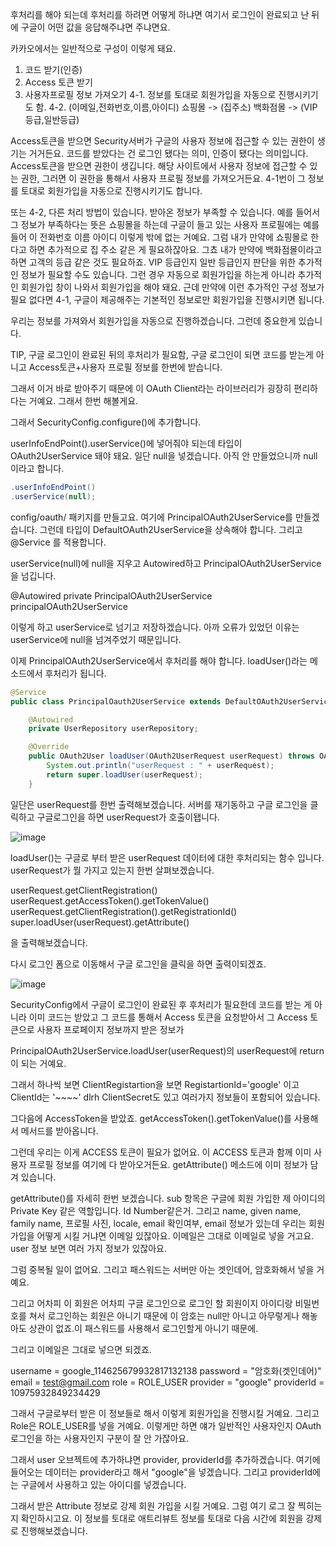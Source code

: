 후처리를 해야 되는데 후처리를 하려면 어떻게 하냐면 여기서 로그인이 완료되고 난 뒤에 구글이 어떤 값을 응답해주냐면 주냐면요.

카카오에서는 일반적으로 구성이 이렇게 돼요. 

1. 코드 받기(인증)
2. Access 토큰 받기
3. 사용자프로필 정보 가져오기
4-1. 정보를 토대로 회원가입을 자동으로 진행시키기도 함.
4-2. (이메일,전화번호,이름,아이디) 쇼핑몰 -> (집주소) 백화점몰 -> (VIP등급,일반등급)

Access토큰을 받으면 Security서버가 구글의 사용자 정보에 접근할 수 있는 권한이 생기는 거거든요. 
코드를 받았다는 건 로그인 됐다는 의미, 인증이 됐다는 의미입니다.
Access토큰을 받으면 권한이 생깁니다. 해당 사이트에서 사용자 정보에 접근할 수 있는 권한, 그러면 이 권한을 통해서 사용자 프로필 정보를 가져오거든요. 
4-1번이 그 정보를 토대로 회원가입을 자동으로 진행시키기도 합니다.

또는 4-2, 다른 처리 방법이 있습니다. 받아온 정보가 부족할 수 있습니다. 예를 들어서 그 정보가 부족하다는 뜻은 쇼핑몰을 하는데 구글이 들고 있는 사용자 프로필에는 예를 들어 이 전화번호 이름 아이디 이렇게 밖에 없는 거예요. 
그럼 내가 만약에 쇼핑몰로 한다고 하면 추가적으로 집 주소 같은 게 필요하잖아요. 그쵸 내가 만약에 백화점몰이라고 하면 고객의 등급 같은 것도 필요하죠.
VIP 등급인지 일반 등급인지 판단을 위한 추가적인 정보가 필요할 수도 있습니다. 
그런 경우 자동으로 회원가입을 하는게 아니라 추가적인 회원가입 창이 나와서 회원가입을 해야 돼요.
근데 만약에 이런 추가적인 구성 정보가 필요 없다면 4-1, 구글이 제공해주는 기본적인 정보로만 회원가입을 진행시키면 됩니다. 

우리는 정보를 가져와서 회원가입을 자동으로 진행하겠습니다. 그런데 중요한게 있습니다. 

TIP, 구글 로그인이 완료된 뒤의 후처리가 필요함, 구글 로그인이 되면 코드를 받는게 아니고 Access토큰+사용자 프로필 정보를 한번에 받습니다.

그래서 이거 바로 받아주기 때문에 이 OAuth Client라는 라이브러리가 굉장히 편리하다는 거예요. 
그래서 한번 해볼게요. 

그래서 SecurityConfig.configure()에 추가합니다.

userInfoEndPoint().userService()에 넣어줘야 되는데 타입이 OAuth2UserService 돼야 돼요.
일단 null을 넣겠습니다. 아직 안 만들었으니까 null이라고 합니다.

```JAVA
.userInfoEndPoint()
.userService(null);
```

config/oauth/ 패키지를 만들고요. 여기에 PrincipalOAuth2UserService를 만들겠습니다. 
그런데 타입이 DefaultOAuth2UserService을 상속해야 합니다.
그리고 @Service 를 적용합니다.

userService(null)에 null을 지우고 Autowired하고 PrincipalOAuth2UserService을 넘깁니다.

@Autowired
private PrincipalOAuth2UserService principalOAuth2UserService

이렇게 하고 userService로 넘기고 저장하겠습니다. 
아까 오류가 있었던 이유는 userService에 null을 넘겨주었기 때문입니다. 

이제 PrincipalOAuth2UserService에서 후처리를 해야 합니다. 
loadUser()라는 메소드에서 후처리가 됩니다.

```JAVA
@Service
public class PrincipalOauth2UserService extends DefaultOAuth2UserService {

	@Autowired
	private UserRepository userRepository;

	@Override
	public OAuth2User loadUser(OAuth2UserRequest userRequest) throws OAuth2AuthenticationException {
		System.out.println("userRequest : " + userRequest);
		return super.loadUser(userRequest);
	}
```	

일단은 userRequest를 한번 출력해보겠습니다. 
서버를 재기동하고 구글 로그인을 클릭하고 구글로그인을 하면 userRequest가 호출이됍니다.

![image](https://user-images.githubusercontent.com/79847020/145221685-c037dfa4-a1d8-426a-a3b7-2d71481c0a86.png)

loadUser()는 구글로 부터 받은 userRequest 데이터에 대한 후처리되는 함수 입니다.
userRequest가 뭘 가지고 있는지 한번 살펴보겠습니다.

userRequest.getClientRegistration()
userRequest.getAccessToken().getTokenValue()
userRequest.getClientRegistration().getRegistrationId()
super.loadUser(userRequest).getAttribute()

을 출력해보겠습니다. 

다시 로그인 폼으로 이동해서 구글 로그인을 클릭을 하면 출력이되겠죠. 

![image](https://user-images.githubusercontent.com/79847020/145223578-c078945f-18c8-44a8-a09a-b529fe825381.png)

SecurityConfig에서 구글이 로그인이 완료된 후 후처리가 필요한데 코드를 받는 게 아니라 이미 코드는 받았고 그 코드를 통해서 Access 토큰을 요청받아서 그 Access 토큰으로 사용자 프로페이지 정보까지 받은 정보가 

PrincipalOAuth2UserService.loadUser(userRequest)의 userRequest에 return이 되는 거예요.

그래서 하나씩 보면 ClientRegistartion을 보면 RegistartionId='google' 이고 ClientId는 '~~~~' dlrh ClientSecret도 있고 여러가지 정보들이 포함되어 있습니다. 

그다음에 AccessToken을 받았죠. getAccessToken().getTokenValue()를 사용해서 메서드를 받아옵니다.

그런데 우리는 이게 ACCESS 토큰이 필요가 없어요. 이 ACCESS 토큰과 함께 이미 사용자 프로필 정보를 여기에 다 받아오거든요. 
getAttribute() 메소드에 이미 정보가 담겨 있습니다. 

getAttribute()를 자세히 한번 보겠습니다. 
sub 항목은 구글에 회원 가입한 제 아이디의 Private Key 같은 역할입니다. Id Number같은거. 
그리고 name, given name, family name, 프로필 사진, locale, email 확인여부, email 정보가 있는데 
우리는 회원가입을 어떻게 시킬 거냐면 이메일 있잖아요.
이메일은 그대로 이메일로 넣을 거고요.
user 정보 보면 여러 가지 정보가 있잖아요. 

그럼 중복될 일이 없어요. 그리고 패스워드는 서버만 아는 겟인데어, 암호화해서 넣을 거예요.

그리고 어차피 이 회원은 어차피 구글 로그인으로 로그인 할 회원이지 아이디랑 비밀번호를 쳐서 로그인하는 회원은 아니기 때문에 이 암호는 
null만 아니고 아무렇게나 해놓아도 상관이 없죠.이 패스워드를 사용해서 로그인할게 아니기 때문에.

그리고 이메일은 그대로 넣으면 되겠죠.

username = google_114625679932817132138
password = "암호화(겟인데어)"
email = test@gmail.com
role = ROLE_USER
provider = "google"
providerId = 10975932849234429

그래서 구글로부터 받은 이 정보들로 해서 이렇게 회원가입을 진행시킬 거예요.
그리고 Role은 ROLE_USER를 넣을 거예요. 
이렇게만 하면 얘가 일반적인 사용자인지 OAuth 로그인을 하는 사용자인지 구분이 잘 안 가잖아요.

그래서 user 오브젝트에 추가하냐면 provider, providerId를 추가하겠습니다.
여기에 들어오는 데이터는 provider라고 해서 "google"을 넣겠습니다. 
그리고 providerId에는 구글에서 사용하고 있는 아이디를 넣겠습니다.

그래서 받은 Attribute 정보로 강제 회원 가입을 시킬 거예요. 
그럼 여기 로그 잘 찍히는지 확인하시고요. 이 정보를 토대로 애트리뷰트 정보를 토대로 다음 시간에 회원을 강제로 진행해보겠습니다.

